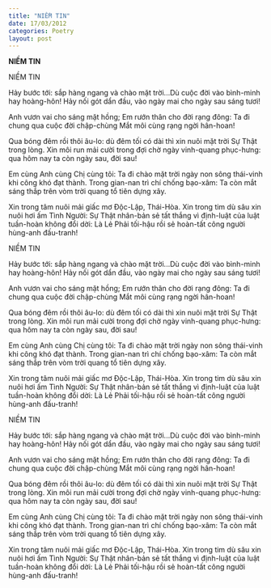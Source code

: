 ```yaml
---
title: "NIỀM TIN"
date: 17/03/2012
categories: Poetry
layout: post
---
```


**NIỀM TIN**

NIỀM TIN

Hảy bước tới: sắp hàng ngang và chào mặt trời...Dù cuộc đời vào bình-minh hay hoàng-hôn!
Hảy nối gót dẩn đầu, vào ngày mai cho ngày sau sáng tươi!

Anh vươn vai cho sáng mặt hồng; Em rướn thân cho đời rạng đông: Ta đi chung qua cuộc đời chập-chùng
Mắt môi cùng rạng ngời hân-hoan!

Qua bóng đêm rồi thôi âu-lo: dù đêm tối có dài thì xin nuôi mặt trời Sự Thật trong lòng.
Xin môi run mải cười trong đợi chờ ngày vinh-quang phục-hưng: qua hôm nay ta còn ngày sau, đời sau!

Em cùng Anh cùng Chị cùng tôi: Ta đi chào mặt trời ngày non sông thái-vinh khi công khó đạt thành.
Trong gian-nan trì chí chống bạo-xâm: Ta còn mắt sáng thắp trên vòm trời quang tổ tiên dựng xây.

Xin trong tâm nuôi mải giấc mơ Độc-Lập, Thái-Hòa. Xin trong tim dù sâu xin nuôi hơi ấm Tình Người:
Sự Thật nhân-bản sẻ tất thắng vì định-luật của luật tuần-hoàn không đổi dời:
Là Lẻ Phải tối-hậu rồi sẻ hoàn-tất công người hùng-anh đấu-tranh!

NIỀM TIN

Hảy bước tới: sắp hàng ngang và chào mặt trời...Dù cuộc đời vào bình-minh hay hoàng-hôn!
Hảy nối gót dẩn đầu, vào ngày mai cho ngày sau sáng tươi!

Anh vươn vai cho sáng mặt hồng; Em rướn thân cho đời rạng đông: Ta đi chung qua cuộc đời chập-chùng
Mắt môi cùng rạng ngời hân-hoan!

Qua bóng đêm rồi thôi âu-lo: dù đêm tối có dài thì xin nuôi mặt trời Sự Thật trong lòng.
Xin môi run mải cười trong đợi chờ ngày vinh-quang phục-hưng: qua hôm nay ta còn ngày sau, đời sau!

Em cùng Anh cùng Chị cùng tôi: Ta đi chào mặt trời ngày non sông thái-vinh khi công khó đạt thành.
Trong gian-nan trì chí chống bạo-xâm: Ta còn mắt sáng thắp trên vòm trời quang tổ tiên dựng xây.

Xin trong tâm nuôi mải giấc mơ Độc-Lập, Thái-Hòa. Xin trong tim dù sâu xin nuôi hơi ấm Tình Người:
Sự Thật nhân-bản sẻ tất thắng vì định-luật của luật tuần-hoàn không đổi dời:
Là Lẻ Phải tối-hậu rồi sẻ hoàn-tất công người hùng-anh đấu-tranh!

NIỀM TIN

Hảy bước tới: sắp hàng ngang và chào mặt trời...Dù cuộc đời vào bình-minh hay hoàng-hôn!
Hảy nối gót dẩn đầu, vào ngày mai cho ngày sau sáng tươi!

Anh vươn vai cho sáng mặt hồng; Em rướn thân cho đời rạng đông: Ta đi chung qua cuộc đời chập-chùng
Mắt môi cùng rạng ngời hân-hoan!

Qua bóng đêm rồi thôi âu-lo: dù đêm tối có dài thì xin nuôi mặt trời Sự Thật trong lòng.
Xin môi run mải cười trong đợi chờ ngày vinh-quang phục-hưng: qua hôm nay ta còn ngày sau, đời sau!

Em cùng Anh cùng Chị cùng tôi: Ta đi chào mặt trời ngày non sông thái-vinh khi công khó đạt thành.
Trong gian-nan trì chí chống bạo-xâm: Ta còn mắt sáng thắp trên vòm trời quang tổ tiên dựng xây.

Xin trong tâm nuôi mải giấc mơ Độc-Lập, Thái-Hòa. Xin trong tim dù sâu xin nuôi hơi ấm Tình Người:
Sự Thật nhân-bản sẻ tất thắng vì định-luật của luật tuần-hoàn không đổi dời:
Là Lẻ Phải tối-hậu rồi sẻ hoàn-tất công người hùng-anh đấu-tranh!
